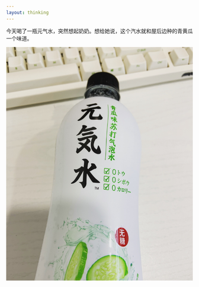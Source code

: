 ```yaml
---
layout: thinking
---
```


今天喝了一瓶元气水，突然想起奶奶。想给她说，这个汽水就和屋后边种的青黄瓜一个味道。

![黄瓜味元气水图](https://raw.githubusercontent.com/imekaku/MyPicture/master/github-thinking-pic/2019-12-04-Wednesday-pic.JPG)
